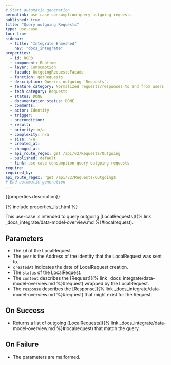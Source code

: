 ```yaml
---
# Start automatic generation
permalink: use-case-consumption-query-outgoing-requests
published: true
title: "Query outgoing Requests"
type: use-case
toc: true
sidebar:
  - title: "Integrate Enmeshed"
    nav: "docs_integrate"
properties:
  - id: ROR3
  - component: Runtime
  - layer: Consumption
  - facade: OutgoingRequestsFacade
  - function: getRequests
  - description: Queries outgoing `Requests`.
  - feature category: Normalized requests/responses to and from users
  - tech category: Requests
  - status: DONE
  - documentation status: DONE
  - comments:
  - actor: Identity
  - trigger:
  - precondition:
  - result:
  - priority: n/a
  - complexity: n/a
  - size: n/a
  - created_at:
  - changed_at:
  - api_route_regex: get /api/v2/Requests/Outgoing
  - published: default
  - link: use-case-consumption-query-outgoing-requests
require:
required_by:
api_route_regex: ^get /api/v2/Requests/Outgoing$
# End automatic generation
---
```


{{properties.description}}

{% include properties_list.html %}

This use-case is intended to query outgoing [LocalRequests]({% link _docs_integrate/data-model-overview.md %}#localrequest).

## Parameters

- The `id` of the LocalRequest.
- The `peer` is the Address of the Identity that the LocalRequest was sent to.
- `createdAt` indicates the date of LocalRequest creation.
- The `status` of the LocalRequest.
- The `content` describes the [Request]({% link _docs_integrate/data-model-overview.md %}#request) wrapped by the LocalRequest.
- The `response` describes the [Response]({% link _docs_integrate/data-model-overview.md %}#request) that might exist for the Request.

## On Success

- Returns a list of outgoing [LocalRequests]({% link _docs_integrate/data-model-overview.md %}#localrequest) that match the query.

## On Failure

- The parameters are malformed.
